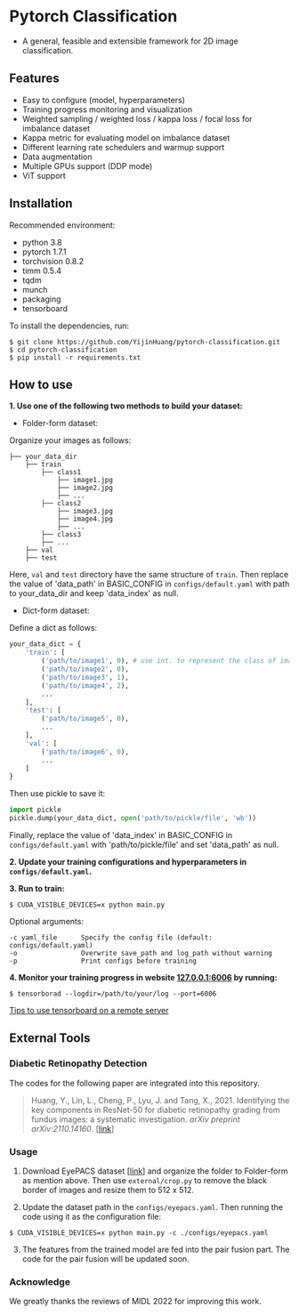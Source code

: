 # Pytorch Classification

- A general, feasible and extensible framework for 2D image classification.



## Features

- Easy to configure (model, hyperparameters)
- Training progress monitoring and visualization
- Weighted sampling / weighted loss / kappa loss / focal loss for imbalance dataset
- Kappa metric for evaluating model on imbalance dataset
- Different learning rate schedulers and warmup support
- Data augmentation
- Multiple GPUs support (DDP mode)
- ViT support



## Installation

Recommended environment:
- python 3.8
- pytorch 1.7.1
- torchvision 0.8.2
- timm 0.5.4
- tqdm
- munch
- packaging
- tensorboard

To install the dependencies, run:
```shell
$ git clone https://github.com/YijinHuang/pytorch-classification.git
$ cd pytorch-classification
$ pip install -r requirements.txt
```



## How to use

**1. Use one of the following two methods to build your dataset:**

- Folder-form dataset:

Organize your images as follows:

```
├── your_data_dir
    ├── train
        ├── class1
            ├── image1.jpg
            ├── image2.jpg
            ├── ...
        ├── class2
            ├── image3.jpg
            ├── image4.jpg
            ├── ...
        ├── class3
        ├── ...
    ├── val
    ├── test
```

Here, `val` and `test` directory have the same structure of  `train`.  Then replace the value of 'data_path' in BASIC_CONFIG in `configs/default.yaml` with path to your_data_dir and keep 'data_index' as null.

- Dict-form dataset:

Define a dict as follows:

```python
your_data_dict = {
    'train': [
        ('path/to/image1', 0), # use int. to represent the class of images (start from 0)
        ('path/to/image2', 0),
        ('path/to/image3', 1),
        ('path/to/image4', 2),
        ...
    ],
    'test': [
        ('path/to/image5', 0),
        ...
    ],
    'val': [
        ('path/to/image6', 0),
        ...
    ]
}
```

Then use pickle to save it:

```python
import pickle
pickle.dump(your_data_dict, open('path/to/pickle/file', 'wb'))
```

Finally, replace the value of 'data_index' in BASIC_CONFIG in `configs/default.yaml` with 'path/to/pickle/file' and set 'data_path' as null.

**2. Update your training configurations and hyperparameters in `configs/default.yaml`.**

**3. Run to train:**

```shell
$ CUDA_VISIBLE_DEVICES=x python main.py
```

Optional arguments:
```
-c yaml_file      Specify the config file (default: configs/default.yaml)
-o                Overwrite save_path and log_path without warning
-p                Print configs before training
```

**4. Monitor your training progress in website [127.0.0.1:6006](127.0.0.1:6006) by running:**

```shell
$ tensorborad --logdir=/path/to/your/log --port=6006
```

[Tips to use tensorboard on a remote server](https://blog.yyliu.net/remote-tensorboard/)



## External Tools

### Diabetic Retinopathy Detection

The codes for the following paper are integrated into this repository.

> Huang, Y., Lin, L., Cheng, P., Lyu, J. and Tang, X., 2021. Identifying the key components in ResNet-50 for diabetic retinopathy grading from fundus images: a systematic investigation. *arXiv preprint arXiv:2110.14160*. [[link](https://arxiv.org/abs/2110.14160)]

### Usage

1. Download EyePACS dataset [[link](https://www.kaggle.com/c/diabetic-retinopathy-detection/data)] and organize the folder to Folder-form as mention above. Then use `external/crop.py` to remove the black border of images and resize them to 512 x 512.

2. Update the dataset path in the `configs/eyepacs.yaml`. Then running the code using it as the configuration file:

```shell
$ CUDA_VISIBLE_DEVICES=x python main.py -c ./configs/eyepacs.yaml
```

3. The features from the trained model are fed into the pair fusion part. The code for the pair fusion will be updated soon.

### Acknowledge

We greatly thanks the reviews of MIDL 2022 for improving this work.

